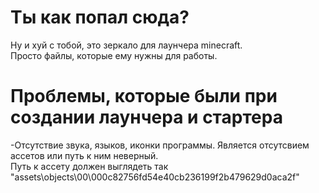# Ты как попал сюда?
Ну и хуй с тобой, это зеркало для лаунчера minecraft.  
Просто файлы, которые ему нужны для работы.

# Проблемы, которые были при создании лаунчера и стартера
-Отсутствие звука, языков, иконки программы. Является отсутсвием ассетов или путь к ним неверный.  
Путь к ассету должен выглядеть так "assets\objects\00\000c82756fd54e40cb236199f2b479629d0aca2f"  

